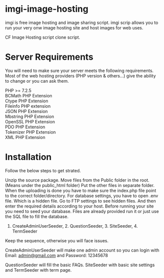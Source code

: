 # imgi-image-hosting
imgi is free image hosting and image sharing script. imgi scrip allows you to run your very onw image hosting site and host images for web uses.

CF Image Hosting script clone script.

# Server Requirements
You will need to make sure your server meets the following requirements. Most of the web hosting providers (PHP version & others...) give the ability to change or you can ask them.

PHP >= 7.2.5<br>
BCMath PHP Extension<br>
Ctype PHP Extension<br>
Fileinfo PHP extension<br>
JSON PHP Extension<br>
Mbstring PHP Extension<br>
OpenSSL PHP Extension<br>
PDO PHP Extension<br>
Tokenizer PHP Extension<br>
XML PHP Extension<br>

# Installation
Follow the below steps to get strated.

Unzip the source package.
Move files from the Public folder in the root. (Means under the public_html folder)
Put the other files in separate folder.
When the uploading is done you have to make sure the index.php file point to the correct folder/directory.
For database settings, you have to open .env file. Which is a hidden file. Go to FTP settings to see hidden files.
And then enter the required details according to your host.
Before running your site you need to seed your database. Files are already provided run it or just use the SQL file to fill the database.

1. CreateAdminUserSeeder, 2. QuestionSeeder, 3. SiteSeeder, 4. TermSeeder

Keep the sequence, otherwise you will face issues.

CreateAdminUserSeeder will make one admin account so you can login with Email: admin@gmail.com and Password: 12345678

QuestionSeeder will fill the basic FAQs. SiteSeeder with basic site settings and TermSeeder with term page.
